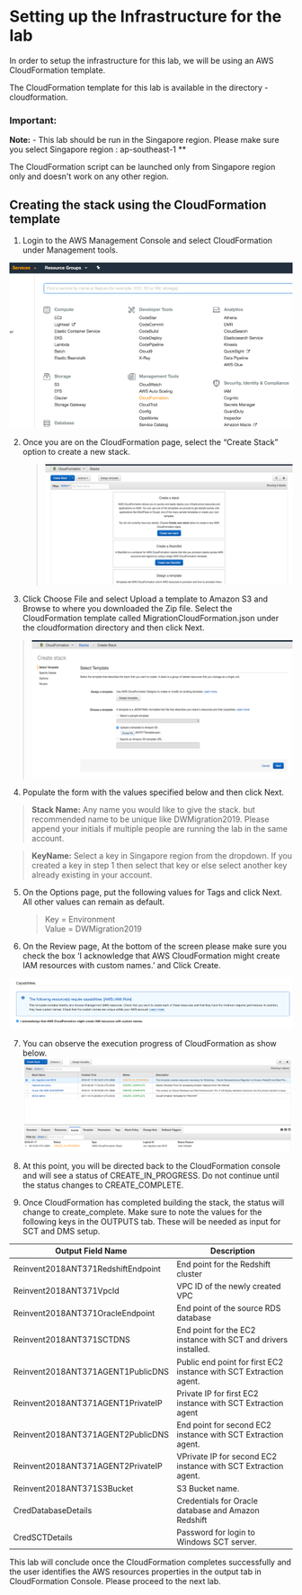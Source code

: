 # Setting up the Infrastructure for the lab

In order to setup the infrastructure for this lab, we will be using an AWS CloudFormation template.

The CloudFormation template for this lab is available in the directory - cloudformation.

### **Important:**
**Note:** - This lab should be run in the Singapore region. Please make sure you select Singapore region : ap-southeast-1 **

The CloudFormation script can be launched only from Singapore region only and doesn't work on any other region.

## Creating the stack using the CloudFormation template

1. Login to the AWS Management Console and select CloudFormation under Management tools.

  ![AWS Management Console](img/lab1-image1.png)

2. Once you are on the CloudFormation page, select the “Create Stack” option to create a new stack.

    > ![CloudFormation](img/lab1-image01.png)

3. Click Choose File and select Upload a template to Amazon S3 and Browse to where you downloaded the Zip file. Select the CloudFormation template called MigrationCloudFormation.json under the cloudformation directory and then click Next.

  > ![CloudFormation-Stack](img/lab1-image03.png)


4. Populate the form with the values specified below and then click Next.

  > **Stack Name:**	Any name you would like to give the stack. but recommended name to be unique like DWMigration2019. Please append your initials if multiple people are running the lab in the same account.

  > **KeyName:**	Select a key in Singapore region from the dropdown. If you created a key in step 1 then select that key or else select another key already existing in your account.


5. On the Options page, put the following values for Tags and click Next.  All other values can remain as default.

      > Key = Environment   
      > Value = DWMigration2019

6. On the Review page, At the bottom of the screen please make sure you check the box ‘I acknowledge that AWS CloudFormation might create IAM resources with custom names.’ and Click Create.

  ![CloudFormation-Acknowledgement](img/lab1-image5.png)


7. You can observe the execution progress of CloudFormation as show below.
  ![CloudFormation-Progress](img/lab1-image6.png)


8. At this point, you will be directed back to the CloudFormation console and will see a status of CREATE_IN_PROGRESS.  Do not continue until the status changes to CREATE_COMPLETE.


9. Once CloudFormation has completed building the stack, the status will change to create_complete. Make sure to note the values for the following keys in the OUTPUTS tab. These will be needed as input for SCT and DMS setup.

  | Output Field Name | Description |
  | --- | --- |
  | Reinvent2018ANT371RedshiftEndpoint | End point for the Redshift cluster |
  | Reinvent2018ANT371VpcId | VPC ID of the newly created VPC |
  | Reinvent2018ANT371OracleEndpoint | End point of the source RDS database |
  | Reinvent2018ANT371SCTDNS | End point for the EC2 instance with SCT and drivers installed. |
  | Reinvent2018ANT371AGENT1PublicDNS | Public end point for first EC2 instance with SCT Extraction agent. |
  | Reinvent2018ANT371AGENT1PrivateIP | Private IP for first EC2 instance with SCT Extraction agent |
  | Reinvent2018ANT371AGENT2PublicDNS | End point for second EC2 instance with SCT Extraction agent. |
  | Reinvent2018ANT371AGENT2PrivateIP | VPrivate IP for second EC2 instance with SCT Extraction agent. |
  | Reinvent2018ANT371S3Bucket | S3 Bucket name. |
  | CredDatabaseDetails | Credentials for Oracle database and Amazon Redshift |
  | CredSCTDetails | Password for login to Windows SCT server. |


This lab will conclude once the CloudFormation completes successfully and the user identifies the AWS resources properties in the output tab in CloudFormation Console.   Please proceed to the next lab.
